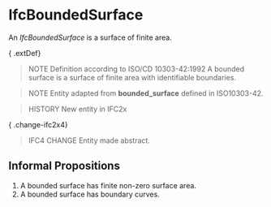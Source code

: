 # IfcBoundedSurface

An _IfcBoundedSurface_ is a surface of finite area.

{ .extDef}
> NOTE  Definition according to ISO/CD 10303-42:1992
> A bounded surface is a surface of finite area with identifiable boundaries.

> NOTE  Entity adapted from **bounded_surface** defined in ISO10303-42.

> HISTORY  New entity in IFC2x

{ .change-ifc2x4}
> IFC4 CHANGE Entity made abstract.

## Informal Propositions

1. A bounded surface has finite non-zero surface area.
2. A bounded surface has boundary curves.
